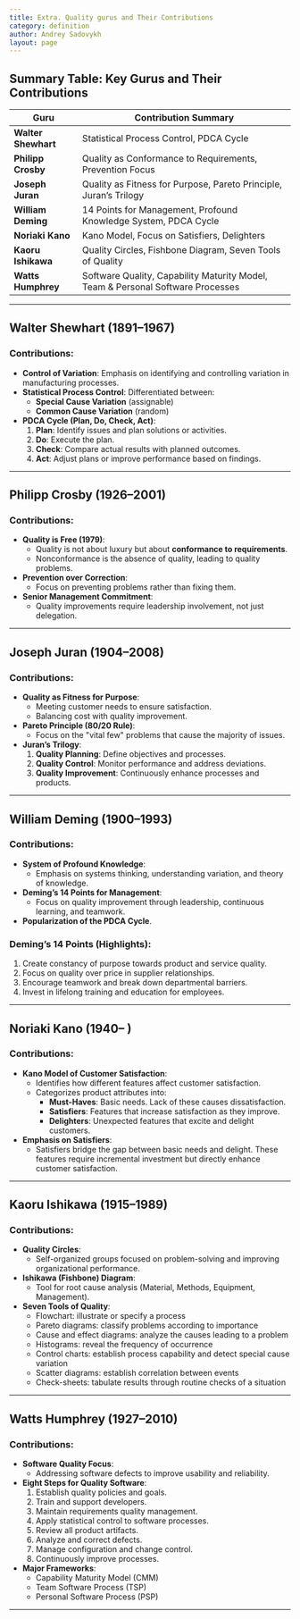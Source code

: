 ```yaml
---
title: Extra. Quality gurus and Their Contributions
category: definition
author: Andrey Sadovykh
layout: page
---
```


## Summary Table: Key Gurus and Their Contributions

| Guru               | Contribution Summary                                                                 |
|--------------------|-------------------------------------------------------------------------------------|
| **Walter Shewhart** | Statistical Process Control, PDCA Cycle                                            |
| **Philipp Crosby**  | Quality as Conformance to Requirements, Prevention Focus                          |
| **Joseph Juran**    | Quality as Fitness for Purpose, Pareto Principle, Juran’s Trilogy                 |
| **William Deming**  | 14 Points for Management, Profound Knowledge System, PDCA Cycle                  |
| **Noriaki Kano**    | Kano Model, Focus on Satisfiers, Delighters                                       |
| **Kaoru Ishikawa**  | Quality Circles, Fishbone Diagram, Seven Tools of Quality                        |
| **Watts Humphrey**  | Software Quality, Capability Maturity Model, Team & Personal Software Processes  |

--- 


## Walter Shewhart (1891–1967)

### Contributions:
- **Control of Variation**: Emphasis on identifying and controlling variation in manufacturing processes.
- **Statistical Process Control**: Differentiated between:
  - **Special Cause Variation** (assignable)
  - **Common Cause Variation** (random)
- **PDCA Cycle (Plan, Do, Check, Act)**:
  1. **Plan**: Identify issues and plan solutions or activities.
  2. **Do**: Execute the plan.
  3. **Check**: Compare actual results with planned outcomes.
  4. **Act**: Adjust plans or improve performance based on findings.

---

## Philipp Crosby (1926–2001)

### Contributions:
- **Quality is Free (1979)**:
  - Quality is not about luxury but about **conformance to requirements**.
  - Nonconformance is the absence of quality, leading to quality problems.
- **Prevention over Correction**:
  - Focus on preventing problems rather than fixing them.
- **Senior Management Commitment**:
  - Quality improvements require leadership involvement, not just delegation.

---

## Joseph Juran (1904–2008)

### Contributions:
- **Quality as Fitness for Purpose**:
  - Meeting customer needs to ensure satisfaction.
  - Balancing cost with quality improvement.
- **Pareto Principle (80/20 Rule)**:
  - Focus on the "vital few" problems that cause the majority of issues.
- **Juran’s Trilogy**:
  1. **Quality Planning**: Define objectives and processes.
  2. **Quality Control**: Monitor performance and address deviations.
  3. **Quality Improvement**: Continuously enhance processes and products.

---

## William Deming (1900–1993)

### Contributions:
- **System of Profound Knowledge**:
  - Emphasis on systems thinking, understanding variation, and theory of knowledge.
- **Deming’s 14 Points for Management**:
  - Focus on quality improvement through leadership, continuous learning, and teamwork.
- **Popularization of the PDCA Cycle**.

### Deming’s 14 Points (Highlights):
1. Create constancy of purpose towards product and service quality.
2. Focus on quality over price in supplier relationships.
3. Encourage teamwork and break down departmental barriers.
4. Invest in lifelong training and education for employees.

---

## Noriaki Kano (1940– )

### Contributions:
- **Kano Model of Customer Satisfaction**:
  - Identifies how different features affect customer satisfaction.
  - Categorizes product attributes into:
    - **Must-Haves**: Basic needs. Lack of these causes dissatisfaction.
    - **Satisfiers**: Features that increase satisfaction as they improve.
    - **Delighters**: Unexpected features that excite and delight customers.
- **Emphasis on Satisfiers**:
  - Satisfiers bridge the gap between basic needs and delight. These features require incremental investment but directly enhance customer satisfaction.

---

## Kaoru Ishikawa (1915–1989)

### Contributions:
- **Quality Circles**:
  - Self-organized groups focused on problem-solving and improving organizational performance.
- **Ishikawa (Fishbone) Diagram**:
  - Tool for root cause analysis (Material, Methods, Equipment, Management).
- **Seven Tools of Quality**:
  - Flowchart: illustrate or specify a process
  - Pareto diagrams: classify problems according to importance
  - Cause and effect diagrams: analyze the causes leading to a problem
  - Histograms: reveal the frequency of occurrence
  - Control charts: establish process capability and detect special cause variation
  - Scatter diagrams: establish correlation between events
  - Check-sheets: tabulate results through routine checks of a situation

---

## Watts Humphrey (1927–2010)

### Contributions:
- **Software Quality Focus**:
  - Addressing software defects to improve usability and reliability.
- **Eight Steps for Quality Software**:
  1. Establish quality policies and goals.
  2. Train and support developers.
  3. Maintain requirements quality management.
  4. Apply statistical control to software processes.
  5. Review all product artifacts.
  6. Analyze and correct defects.
  7. Manage configuration and change control.
  8. Continuously improve processes.
- **Major Frameworks**:
  - Capability Maturity Model (CMM)
  - Team Software Process (TSP)
  - Personal Software Process (PSP)

---

